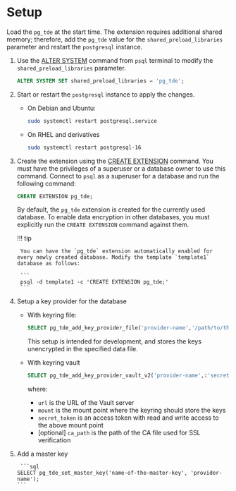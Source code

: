 # Setup

Load the `pg_tde` at the start time. The extension requires additional shared memory; therefore,  add the `pg_tde` value for the `shared_preload_libraries` parameter and restart the `postgresql` instance.

1. Use the [ALTER SYSTEM](https://www.postgresql.org/docs/current/sql-altersystem.html) command from `psql` terminal to modify the `shared_preload_libraries` parameter.

    ```sql
    ALTER SYSTEM SET shared_preload_libraries = 'pg_tde';
    ```

2. Start or restart the `postgresql` instance to apply the changes.

    * On Debian and Ubuntu:    

       ```sh
       sudo systemctl restart postgresql.service
       ```
    
    * On RHEL and derivatives

       ```sh
       sudo systemctl restart postgresql-16
       ```

3. Create the extension using the [CREATE EXTENSION](https://www.postgresql.org/docs/current/sql-createextension.html) command. You must have the privileges of a superuser or a database owner to use this command. Connect to `psql` as a superuser for a database and run the following command:

    ```sql
    CREATE EXTENSION pg_tde;
    ```
    
    By default, the `pg_tde` extension is created for the currently used database. To enable data encryption in other databases, you must explicitly run the `CREATE EXTENSION` command against them. 

    !!! tip

        You can have the `pg_tde` extension automatically enabled for every newly created database. Modify the template `template1` database as follows: 

        ```
        psql -d template1 -c 'CREATE EXTENSION pg_tde;'
        ```

4. Setup a key provider for the database

    * With keyring file:    

       ```sql
       SELECT pg_tde_add_key_provider_file('provider-name','/path/to/the/keyring/data.file');
       ```

       This setup is intended for development, and stores the keys unencrypted in the specified data file.

    * With keyring vault

       ```sql
       SELECT pg_tde_add_key_provider_vault_v2('provider-name',:'secret_token','url','mount','ca_path');
       ```
       
       where:

       * `url` is the URL of the Vault server
       * `mount` is the mount point where the keyring should store the keys
       * `secret_token` is an access token with read and write access to the above mount point
       * [optional] `ca_path` is the path of the CA file used for SSL verification

5. Add a master key

        ```sql
       SELECT pg_tde_set_master_key('name-of-the-master-key', 'provider-name');
       ```
